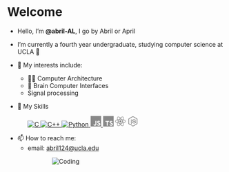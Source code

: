 # Welcome

- Hello, I’m **@abril-AL**, I go by Abril or April 
- I’m currently a fourth year undergraduate, studying computer science at UCLA 🐻

- 💭 My interests include:
  - 👩‍💻 Computer Architecture
  - 🧠 Brain Computer Interfaces
  - Signal processing
- 👾 My Skills

&nbsp;&nbsp;&nbsp;&nbsp;&nbsp;&nbsp;&nbsp;&nbsp;&nbsp;&nbsp;&nbsp;
<a href="" target="_blank" rel="noreferrer noopener">
    <img src="https://brandslogos.com/wp-content/uploads/images/large/c-logo-1.png" alt="C" width ="25" height="25"></img>
</a>
<a href="" target="_blank" rel="noreferrer noopener">
    <img src="https://brandslogos.com/wp-content/uploads/images/large/c-logo-black-and-white.png" alt="C++" width ="25" height="25"></img>
</a>
<a href="https://www.python.org" target="_blank" rel="noreferrer noopener">
    <img src = "https://brandslogos.com/wp-content/uploads/images/large/python-logo-black-and-white.png" alt="Python" width ="25" height="25">
</a>
<a href="https://www.javascript.com" target="_blank" rel="noreferrer noopener">
    <img src="https://raw.githubusercontent.com/0xShapeShifter/dev-story/master/public/images/skills/core/javascript.svg" alt="JavaScript" width="25" height="25" >
</a>
<a href="https://www.typescriptlang.org" target="_blank" rel="noreferrer noopener">
    <img src="https://raw.githubusercontent.com/0xShapeShifter/dev-story/master/public/images/skills/core/typescript.svg" alt="Typescript" width="25" height="25" /></a> 
<a href="https://reactjs.org" target="_blank" rel="noreferrer noopener">
    <img src="https://raw.githubusercontent.com/0xShapeShifter/dev-story/master/public/images/skills/frontend/react.svg" alt="React" width="25" height="25" /></a> 
<a href="https://nodejs.org" target="_blank" rel="noreferrer noopener">
    <img src="https://raw.githubusercontent.com/0xShapeShifter/dev-story/master/public/images/skills/backend/nodejs.svg" alt="NodeJS" width="25" height="25" /></a>
    
- 📫 How to reach me:
  - email: abril124@ucla.edu
 
<img align="right" alt="Coding" width="400" src="https://media0.giphy.com/media/v1.Y2lkPTc5MGI3NjExcnUyMms3c2d6b3JzamQ0eXpjMTl0Nm1xMGN0N3ZjN3JkbHVtNGdkciZlcD12MV9pbnRlcm5hbF9naWZfYnlfaWQmY3Q9Zw/qgQUggAC3Pfv687qPC/giphy.gif">

